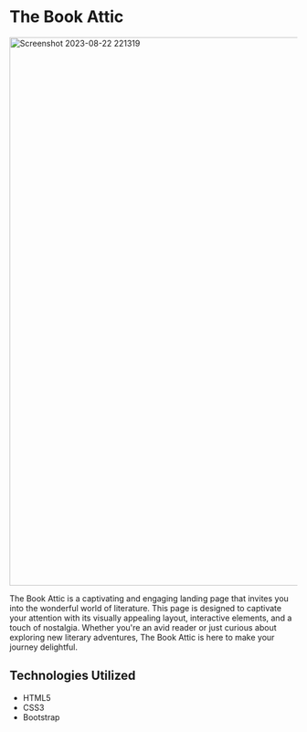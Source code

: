 # The Book Attic 

<img width="960" alt="Screenshot 2023-08-22 221319" src="https://github.com/gauri02saxena/The_book_attic/assets/101066452/8a75eeb1-1012-4c5a-9cee-dc9bc86123e7">

The Book Attic is a captivating and engaging landing page that invites you into the wonderful world of literature. This page is designed to captivate your attention with its visually appealing layout, interactive elements, and a touch of nostalgia. Whether you're an avid reader or just curious about exploring new literary adventures, The Book Attic is here to make your journey delightful.

## Technologies Utilized

- HTML5
- CSS3
- Bootstrap
